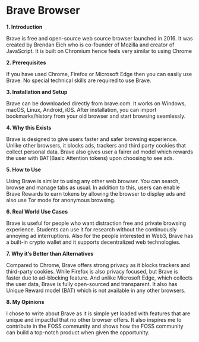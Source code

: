 # Brave Browser

**1. Introduction**

Brave is free and open-source web source browser launched in 2016. It was created by Brendan Eich who is co-founder of Mozilla and creator of JavaScript. It is built on Chromium hence feels very similar to using Chrome

**2. Prerequisites**

If you have used Chrome, Firefox or Microsoft Edge then you can easily use Brave. No special technical skills are required to use Brave.

**3. Installation and Setup**

Brave can be downloaded directly from brave.com. It works on Windows, macOS, Linux, Android, iOS. After installation, you can import bookmarks/history from your old browser and start browsing seamlessly.

**4. Why this Exists**

Brave is designed to give users faster and safer browsing experience. Unlike other browsers, it blocks ads, trackers and third party cookies that collect personal data. Brave also gives user a fairer ad model which rewards the user with BAT(Basic Attention tokens) upon choosing to see ads.

**5.  How to Use**

Using Brave is similar to using any other web browser. You can search, browse and manage tabs as usual. In addition to this, users can enable Brave Rewards to earn tokens by allowing the browser to display ads and also use Tor mode for anonymous browsing.

**6. Real World Use Cases**

Brave is useful for people who want distraction free and private browsing experience. Students can use it for research without the continuously annoying ad interruptions. Also for the people interested in Web3, Brave has a built-in crypto wallet and it supports decentralized web technologies.

**7. Why it’s Better than Alternatives**

Compared to Chrome, Brave offers strong privacy as it blocks trackers and third-party cookies.
While Firefox is also privacy focused, but Brave is faster due to ad-blocking feature.
And unlike Microsoft Edge, which collects the user data, Brave is fully open-sourced and transparent. It also has Unique Reward model (BAT) which is not available in any other browsers.

**8. My Opinions**

 I chose to write about Brave as it is simple yet loaded with features that are unique and impactful that no other browser offers. It also inspires me to contribute in the FOSS community and shows how the FOSS community can build a top-notch product when given the opportunity.

 